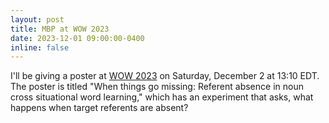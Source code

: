 ```yaml
---
layout: post
title: MBP at WOW 2023
date: 2023-12-01 09:00:00-0400
inline: false
---
```


I'll be giving a poster at [WOW 2023](https://wordsintheworld.ca/wow-conference/conference-schedule-wow2023/) on Saturday, December 2 at 13:10 EDT.
The poster is titled "When things go missing: Referent absence in noun cross situational word learning," which has an experiment that asks,
what happens when target referents are absent?